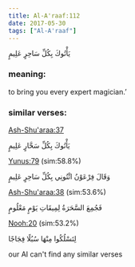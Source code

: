 ```yaml
---
title: Al-A'raaf:112
date: 2017-05-30
tags: ["Al-A'raaf"]
---
```

يَأْتُوكَ بِكُلِّ سَاحِرٍ عَلِيمٍ
### meaning: 
to bring you every expert magician.’
### similar verses: 

[Ash-Shu'araa:37](/26/37)

يَأْتُوكَ بِكُلِّ سَحَّارٍ عَلِيمٍ

[Yunus:79](/10/79) (sim:58.8%)

وَقَالَ فِرْعَوْنُ ائْتُونِي بِكُلِّ سَاحِرٍ عَلِيمٍ

[Ash-Shu'araa:38](/26/38) (sim:53.6%)

فَجُمِعَ السَّحَرَةُ لِمِيقَاتِ يَوْمٍ مَعْلُومٍ

[Nooh:20](/71/20) (sim:53.2%)

لِتَسْلُكُوا مِنْهَا سُبُلًا فِجَاجًا

our AI can't find any similar verses
